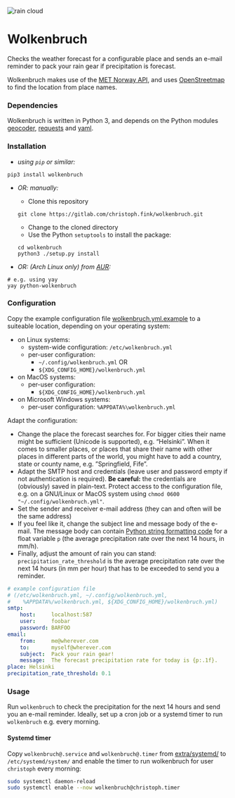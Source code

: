 ![rain cloud](extra/img/wolkenbruch_256x160.svg)

# Wolkenbruch

Checks the weather forecast for a configurable place and sends an e-mail
reminder to pack your rain gear if precipitation is forecast.

Wolkenbruch makes use of the [MET Norway API](https://api.met.no/), and uses [OpenStreetmap](https://osm.org/) to find the location from place names.

### Dependencies

Wolkenbruch is written in Python 3, and depends on the Python modules [geocoder](https://geocoder.readthedocs.io/), [requests](https://2.python-requests.org/) and [yaml](https://pyyaml.org/).

### Installation

- *using `pip` or similar:*

```shell
pip3 install wolkenbruch
```

- *OR: manually:*

    - Clone this repository

    ```shell
    git clone https://gitlab.com/christoph.fink/wolkenbruch.git
    ```

    - Change to the cloned directory
    - Use the Python `setuptools` to install the package:

    ```shell
    cd wolkenbruch
    python3 ./setup.py install
    ```

- *OR: (Arch Linux only) from [AUR](https://aur.archlinux.org/packages/python-wolkenbruch):*

```shell
# e.g. using yay
yay python-wolkenbruch
```


### Configuration

Copy the example configuration file [wolkenbruch.yml.example](https://gitlab.com/christoph.fink/wolkenbruch/-/raw/master/wolkenbruch.yml.example) to a suiteable location, depending on your operating system:

- on Linux systems:
    - system-wide configuration: `/etc/wolkenbruch.yml`
    - per-user configuration: 
        - `~/.config/wolkenbruch.yml` OR
        - `${XDG_CONFIG_HOME}/wolkenbruch.yml`
- on MacOS systems:
    - per-user configuration:
        - `${XDG_CONFIG_HOME}/wolkenbruch.yml`
- on Microsoft Windows systems:
    - per-user configuration:
        `%APPDATA%\wolkenbruch.yml`

Adapt the configuration:

- Change the place the forecast searches for. For bigger cities their name might be sufficient (Unicode is supported), e.g. “Helsinki”. When it comes to smaller places, or places that share their name with other places in different parts of the world, you might have to add a country, state or county name, e.g. ”Springfield, Fife”.
- Adapt the SMTP host and credentials (leave user and password empty if not authentication is required). **Be careful:** the credentials are (obviously) saved in plain-text. Protect access to the configuration file, e.g. on a GNU/Linux or MacOS system using `chmod 0600 "~/.config/wolkenbruch.yml"`.
- Set the sender and receiver e-mail address (they can and often will be the same address)
- If you feel like it, change the subject line and message body of the e-mail. The message body can contain [Python string formatting code](https://docs.python.org/3/library/string.html#formatstrings) for a float variable `p` (the average precipitation rate over the next 14 hours, in mm/h).
- Finally, adjust the amount of rain you can stand: `precipitation_rate_threshold` is the average precipitation rate over the next 14 hours (in mm per hour) that has to be exceeded to send you a reminder.

```yaml
# example configuration file
# (/etc/wolkenbruch.yml, ~/.config/wolkenbruch.yml,
#    %APPDATA%/wolkenbruch.yml, ${XDG_CONFIG_HOME}/wolkenbruch.yml)
smtp:
    host:     localhost:587
    user:     foobar
    password: BARFOO
email:
    from:     me@wherever.com
    to:       myself@wherever.com
    subject:  Pack your rain gear!
    message:  The forecast precipitation rate for today is {p:.1f}.
place: Helsinki
precipitation_rate_threshold: 0.1
```

### Usage

Run `wolkenbruch` to check the precipitation for the next 14 hours and send you an e-mail reminder. Ideally, set up a cron job or a systemd timer to run `wolkenbruch` e.g. every morning.


#### Systemd timer

Copy `wolkenbruch@.service` and `wolkenbruch@.timer` from [extra/systemd/](https://gitlab.com/christoph.fink/wolkenbruch/-/tree/master/extra/systemd/) to `/etc/systemd/system/` and enable the timer to run wolkenbruch for user `christoph` every morning:

```sh
sudo systemctl daemon-reload
sudo systemctl enable --now wolkenbruch@christoph.timer 
```
